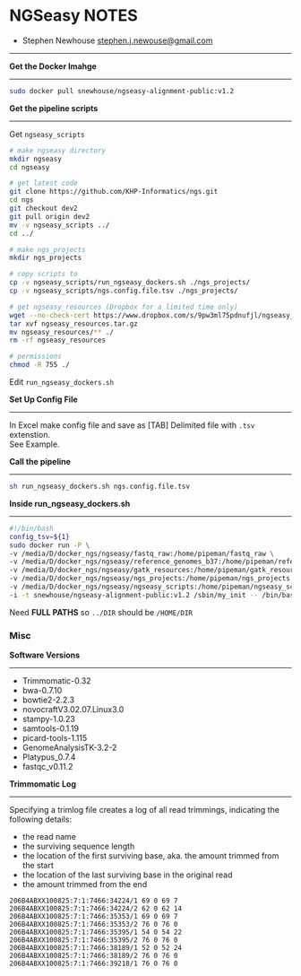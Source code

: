 NGSeasy NOTES
===============
- Stephen Newhouse <stephen.j.newouse@gmail.com>

*******************

**Get the Docker Imahge**
*****************************

```sh
sudo docker pull snewhouse/ngseasy-alignment-public:v1.2
```

**Get the pipeline scripts**
****************************

Get ``ngseasy_scripts``

```sh
# make ngseasy directory
mkdir ngseasy
cd ngseasy

# get latest code
git clone https://github.com/KHP-Informatics/ngs.git
cd ngs
git checkout dev2
git pull origin dev2
mv -v ngseasy_scripts ../
cd ../

# make ngs_projects
mkdir ngs_projects

# copy scripts to 
cp -v ngseasy_scripts/run_ngseasy_dockers.sh ./ngs_projects/
cp -v ngseasy_scripts/ngs.config.file.tsv ./ngs_projects/

# get ngseasy_resources (Dropbox for a limited time only)
wget --no-check-cert https://www.dropbox.com/s/9pw3ml75pdnufjl/ngseasy_resources.tar.gz?dl=0
tar xvf ngseasy_resources.tar.gz
mv ngseasy_resources/** ./
rm -rf ngseasy_resources

# permissions
chmod -R 755 ./
```

Edit ``run_ngseasy_dockers.sh``



**Set Up Config File**
************************

In Excel make config file and save as [TAB] Delimited file with ``.tsv`` extenstion.  
See Example.

**Call the pipeline**
********************
```sh
sh run_ngseasy_dockers.sh ngs.config.file.tsv
```

**Inside run_ngseasy_dockers.sh**
********************

```bash
#!/bin/bash
config_tsv=${1} 
sudo docker run -P \
-v /media/D/docker_ngs/ngseasy/fastq_raw:/home/pipeman/fastq_raw \
-v /media/D/docker_ngs/ngseasy/reference_genomes_b37:/home/pipeman/reference_genomes_b37 \
-v /media/D/docker_ngs/ngseasy/gatk_resources:/home/pipeman/gatk_resources \
-v /media/D/docker_ngs/ngseasy/ngs_projects:/home/pipeman/ngs_projects \
-v /media/D/docker_ngs/ngseasy/ngseasy_scripts:/home/pipeman/ngseasy_scripts \
-i -t snewhouse/ngseasy-alignment-public:v1.2 /sbin/my_init -- /bin/bash  /home/pipeman/ngseasy_scripts/run_ea-ngs.sh /home/pipeman/ngs_projects/${config_tsv};
```
Need **FULL PATHS** so ``../DIR`` should be ``/HOME/DIR``

### Misc



**Software Versions**
************************
- Trimmomatic-0.32
- bwa-0.7.10
- bowtie2-2.2.3
- novocraftV3.02.07.Linux3.0
- stampy-1.0.23
- samtools-0.1.19
- picard-tools-1.115
- GenomeAnalysisTK-3.2-2
- Platypus_0.7.4
- fastqc_v0.11.2


**Trimmomatic Log**
********************
Specifying a trimlog file creates a log of all read trimmings, indicating the following details:

- the read name
- the surviving sequence length
- the location of the first surviving base, aka. the amount trimmed from the start
- the location of the last surviving base in the original read
- the amount trimmed from the end


```
206B4ABXX100825:7:1:7466:34224/1 69 0 69 7
206B4ABXX100825:7:1:7466:34224/2 62 0 62 14
206B4ABXX100825:7:1:7466:35353/1 69 0 69 7
206B4ABXX100825:7:1:7466:35353/2 76 0 76 0
206B4ABXX100825:7:1:7466:35395/1 54 0 54 22
206B4ABXX100825:7:1:7466:35395/2 76 0 76 0
206B4ABXX100825:7:1:7466:38189/1 52 0 52 24
206B4ABXX100825:7:1:7466:38189/2 76 0 76 0
206B4ABXX100825:7:1:7466:39218/1 76 0 76 0

```
